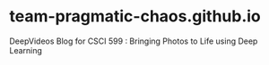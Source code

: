 # team-pragmatic-chaos.github.io
DeepVideos Blog for CSCI 599 : Bringing Photos to Life using Deep Learning
